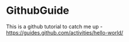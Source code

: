 # GithubGuide
This is a github tutorial to catch me up - https://guides.github.com/activities/hello-world/
